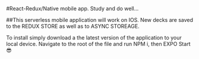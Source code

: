 #React-Redux/Native mobile app. Study and do well...

##This serverless mobile application will work on IOS. New decks are saved to the REDUX STORE as well as to ASYNC STOREAGE.

To install simply download a the latest version of the application to your local device. Navigate to the root of the file and run NPM i, then EXPO Start 😎